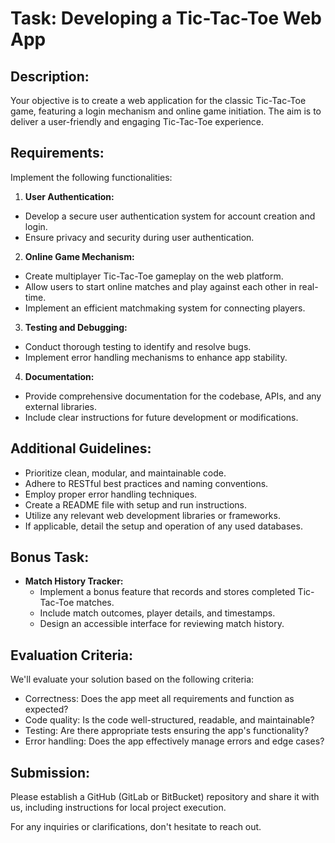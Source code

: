 # Task: Developing a Tic-Tac-Toe Web App

## Description:

Your objective is to create a web application for the classic Tic-Tac-Toe game, featuring a login mechanism and online game initiation. The aim is to deliver a user-friendly and engaging Tic-Tac-Toe experience.

## Requirements:

Implement the following functionalities:

1. **User Authentication:**
  
  - Develop a secure user authentication system for account creation and login.
  - Ensure privacy and security during user authentication.
2. **Online Game Mechanism:**
  
  - Create multiplayer Tic-Tac-Toe gameplay on the web platform.
  - Allow users to start online matches and play against each other in real-time.
  - Implement an efficient matchmaking system for connecting players.
3. **Testing and Debugging:**
  
  - Conduct thorough testing to identify and resolve bugs.
  - Implement error handling mechanisms to enhance app stability.
4. **Documentation:**
  
  - Provide comprehensive documentation for the codebase, APIs, and any external libraries.
  - Include clear instructions for future development or modifications.

## Additional Guidelines:

- Prioritize clean, modular, and maintainable code.
- Adhere to RESTful best practices and naming conventions.
- Employ proper error handling techniques.
- Create a README file with setup and run instructions.
- Utilize any relevant web development libraries or frameworks.
- If applicable, detail the setup and operation of any used databases.

## Bonus Task:

- **Match History Tracker:**
  - Implement a bonus feature that records and stores completed Tic-Tac-Toe matches.
  - Include match outcomes, player details, and timestamps.
  - Design an accessible interface for reviewing match history.

## Evaluation Criteria:

We'll evaluate your solution based on the following criteria:

- Correctness: Does the app meet all requirements and function as expected?
- Code quality: Is the code well-structured, readable, and maintainable?
- Testing: Are there appropriate tests ensuring the app's functionality?
- Error handling: Does the app effectively manage errors and edge cases?

## Submission:

Please establish a GitHub (GitLab or BitBucket) repository and share it with us, including instructions for local project execution.

For any inquiries or clarifications, don't hesitate to reach out.

